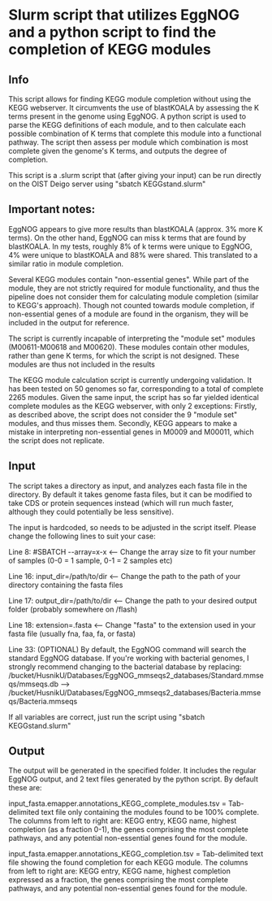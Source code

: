 # Slurm script that utilizes EggNOG and a python script to find the completion of KEGG modules
## Info
This script allows for finding KEGG module completion without using the KEGG webserver. It circumvents
the use of blastKOALA by assessing the K terms present in the genome using EggNOG. A python script is used
to parse the KEGG definitions of each module, and to then calculate each possible combination of K terms 
that complete this module into a functional pathway. The script then assess per module which combination 
is most complete given the genome's K terms, and outputs the degree of completion. 

This script is a .slurm script that (after giving your input) can be run directly on the OIST Deigo server 
using "sbatch KEGGstand.slurm"

## Important notes: 
EggNOG appears to give more results than blastKOALA (approx. 3% more K terms). On the other hand, EggNOG can miss k terms that are found by blastKOALA. In my tests, 
roughly 8% of k terms were unique to EggNOG, 4% were unique to blastKOALA and 88% were shared. This translated to a similar ratio in module completion. 

Several KEGG modules contain "non-essential genes". While part of the module, they are not strictly required for module functionality, and thus the pipeline does not
consider them for calculating module completion (similar to KEGG's approach). Though not counted towards module completion, if non-essential genes of a module are found in the organism, 
they will be included in the output for reference. 

The script is currently incapable of interpreting the "module set" modules (M00611-M00618 and M00620). These modules contain other modules, rather than gene K terms, for which the script is not designed. These modules are thus not included in the results  

The KEGG module calculation script is currently undergoing validation. It has been tested on 50 genomes so far, corresponding to a total of complete 2265 modules. Given the same input, the script has so far yielded identical complete modules as the KEGG webserver, with only 2 exceptions: Firstly, as described above, the script does not consider the 9 "module set" modules, and thus misses them. Secondly, KEGG appears to make a mistake in interpreting non-essential genes in M0009 and M00011, which the script does not replicate. 

## Input
The script takes a directory as input, and analyzes each fasta file in the directory. By default it takes genome 
fasta files, but it can be modified to take CDS or protein sequences instead (which will run much faster, although they could
potentially be less sensitive). 

The input is hardcoded, so needs to be adjusted in the script itself.
Please change the following lines to suit your case:

Line 8: #SBATCH --array=x-x <-- Change the array size to fit your number of samples (0-0 = 1 sample, 0-1 = 2 samples etc)

Line 16: input_dir=/path/to/dir <-- Change the path to the path of your directory containing the fasta files

Line 17: output_dir=/path/to/dir <-- Change the path to your desired output folder (probably somewhere on /flash)

Line 18: extension=.fasta <-- Change "fasta" to the extension used in your fasta file (usually fna, faa, fa, or fasta)

Line 33: (OPTIONAL) By default, the EggNOG command will search the standard EggNOG database. If you're working with bacterial genomes, I strongly recommend changing to the bacterial database by replacing: 
/bucket/HusnikU/Databases/EggNOG_mmseqs2_databases/Standard.mmseqs/mmseqs.db --> /bucket/HusnikU/Databases/EggNOG_mmseqs2_databases/Bacteria.mmseqs/Bacteria.mmseqs 


If all variables are correct, just run the script using "sbatch KEGGstand.slurm"

## Output
The output will be generated in the specified folder. It includes the regular EggNOG output, and 2 text files generated by 
the python script. By default these are:

input_fasta.emapper.annotations_KEGG_complete_modules.tsv = Tab-delimited text file only containing the modules found to be 
100% complete. The columns from left to right are: KEGG entry, KEGG name, highest completion (as a fraction 0-1), the genes comprising the most complete pathways, and any potential non-essential genes found for the module.  

input_fasta.emapper.annotations_KEGG_completion.tsv = Tab-delimited text file showing the found completion for each KEGG
module. The columns from left to right are: KEGG entry, KEGG name, highest completion expressed as a fraction, the genes comprising the most complete pathways, and any potential non-essential genes found for the module.  
